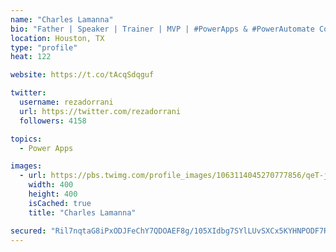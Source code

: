```yaml
---
name: "Charles Lamanna"
bio: "Father | Speaker | Trainer | MVP | #PowerApps & #PowerAutomate Community Super User | YouTuber Right-pointing triangle http://youtube.com/c/rezadorrani | Learn - Share - Clockwise rightwards and leftwards open circle arrows"
location: Houston, TX
type: "profile"
heat: 122

website: https://t.co/tAcqSdqguf

twitter:
  username: rezadorrani
  url: https://twitter.com/rezadorrani
  followers: 4158

topics:
  - Power Apps

images:
  - url: https://pbs.twimg.com/profile_images/1063114045270777856/qeT-jpWr_400x400.jpg
    width: 400
    height: 400
    isCached: true
    title: "Charles Lamanna"

secured: "Ril7nqtaG8iPxODJFeChY7QDOAEF8g/105XIdbg7SYlLUvSXCx5KYHNPODF7RUImvOVOiYq78adEpnMJcxvIOZK+U2JwgPtTli2RdcP2IPSP32KO66p7LyM5v5UKwHrwwEFHwssThe1I8qInhqyL2qaP5DYgeF50vIrtIfGrUmHV1yhdGq3HF0PJd1ANu7HTsGMm2aoGLkPEb8JLnKwIQe+B+KmAZc/NLOJ+RNex1Ddb3JeJtGi5B1ElUspzeCG/r4sDBc7ojzFGuQCezYJ9dBGUZBVIPCZANBvHzz7aGtSyyKBprFIUn6PYjFp0EuaNm9X+0Om13CmPnsEA8UAoIAmudHg5QDZHNwwEYNxK6BMIOMyqv6PYB3iYm52AWTSOmpH92l6AR0p0HCFpJMDZXZcEeyW0mNaAJXtP82V62Q0=;6JdmBX9osZfH1J+PTxwxsQ=="
---
```


